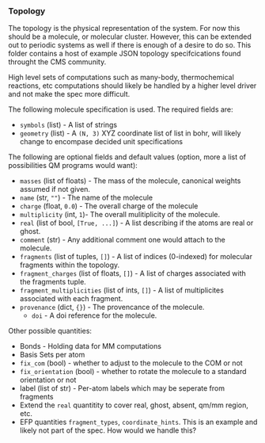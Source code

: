 ### Topology

The topology is the physical representation of the system. For now this should
be a molecule, or molecular cluster. However, this can be extended out to
periodic systems as well if there is enough of a desire to do so. This folder
contains a host of example JSON topology specifcications found throught the CMS community.

High level sets of computations such as many-body, thermochemical reactions, etc computations
should likely be handled by a higher level driver and not make the spec more difficult.

The following molecule specification is used. The required fields are:

  - `symbols` (list) - A list of strings 
  - `geometry` (list) - A `(N, 3)` XYZ coordinate list of list in bohr, will likely change to encompase decided unit specifications

The following are optional fields and default values (option, more a list of possibilities QM programs would want):

  - `masses` (list of floats) - The mass of the molecule, canonical weights assumed if not given.
  - `name` (str, `""`) - The name of the molecule
  - `charge` (float, `0.0`) - The overall charge of the molecule
  - `multiplicity` (int, `1`)- The overall mulitiplicity of the molecule.
  - `real` (list of bool, `[True, ...]`) - A list describing if the atoms are real or ghost.
  - `comment` (str) - Any additional comment one would attach to the molecule.
  - `fragments` (list of tuples, `[]`) - A list of indices (0-indexed) for molecular fragments within the topology.
  - `fragment_charges` (list of floats, `[]`) - A list of charges associated with the fragments tuple.
  - `fragment_multiplicities` (list of ints, `[]`) - A list of multiplicites associated with each fragment. 
  - `provenance` (dict, `{}`) - The provencance of the molecule.
    - `doi` - A doi reference for the molecule.

Other possible quantities:
  - Bonds - Holding data for MM computations
  - Basis Sets per atom 
  - `fix_com` (bool) - whether to adjust to the molecule to the COM or not
  - `fix_orientation` (bool) - whether to rotate the molecule to a standard orientation or not
  - label (list of str) - Per-atom labels which may be seperate from fragments
  - Extend the `real` quantitity to cover real, ghost, absent, qm/mm region, etc.
  - EFP quantities `fragment_types`, `coordinate_hints`. This is an example and likely not part of the spec. How would we handle this? 
